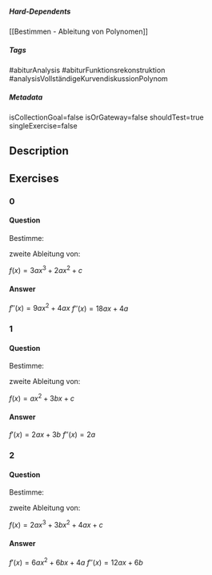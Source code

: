 ##### Hard-Dependents
[[Bestimmen - Ableitung von Polynomen]]
##### Tags
#abiturAnalysis
#abiturFunktionsrekonstruktion 
#analysisVollständigeKurvendiskussionPolynom 
##### Metadata
isCollectionGoal=false
isOrGateway=false
shouldTest=true
singleExercise=false
## Description
 
## Exercises
### 0
#### Question
Bestimme:

zweite Ableitung von:

$f(x)=3ax^3+2ax^2+c$
#### Answer
$f''(x)=9ax^2+4ax$
$f''(x)=18ax+4a$
### 1
#### Question
Bestimme:

zweite Ableitung von:

$f(x)=ax^2+3bx+c$
#### Answer
$f'(x)=2ax+3b$
$f''(x)=2a$
### 2
#### Question
Bestimme:

zweite Ableitung von:

$f(x)=2ax^3+3bx^2+4ax+c$
#### Answer
$f'(x)=6ax^2+6bx+4a$
$f''(x)=12ax+6b$
